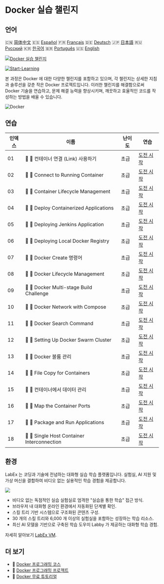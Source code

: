 # Docker 실습 챌린지

## 언어

🇨🇳 [简体中文](README_zh.md) 🇪🇸 [Español](README_es.md) 🇫🇷 [Français](README_fr.md) 🇩🇪 [Deutsch](README_de.md) 🇯🇵 [日本語](README_ja.md) 🇷🇺 [Русский](README_ru.md) 🇰🇷 [한국어](README_ko.md) 🇧🇷 [Português](README_pt.md) 🇺🇸 [English](README.md) 

[![Docker 실습 챌린지](https://cover-creator.labex.io/docker-practice-challenges.png?lang=ko)](https://labex.io/ko/courses/docker-practice-challenges)

[![Start-Learning](https://img.shields.io/badge/Start-Learning-whitesmoke?style=for-the-badge)](https://labex.io/ko/courses/docker-practice-challenges)

본 과정은 Docker 에 대한 다양한 챌린지를 포함하고 있으며, 각 챌린지는 상세한 지침과 솔루션을 갖춘 작은 Docker 프로젝트입니다. 이러한 챌린지를 해결함으로써 Docker 기술을 연습하고, 문제 해결 능력을 향상시키며, 깨끗하고 효율적인 코드를 작성하는 방법을 배울 수 있습니다.

![Docker](https://img.shields.io/badge/Docker-whitesmoke?style=for-the-badge&logo=docker)


## 연습

|   인덱스 | 이름                                        | 난이도   | 연습                                                                                                                |
|----------|---------------------------------------------|----------|---------------------------------------------------------------------------------------------------------------------|
|       01 | 🎯 🔵 컨테이너 연결 (Link) 사용하기         | 초급     | <a target='_blank' href='https://labex.io/ko/tutorials/docker-connect-containers-with-link-49351'>도전 시작</a>     |
|       02 | 🎯 🔵 Connect to Running Container          | 초급     | <a target='_blank' href='https://labex.io/ko/labs/docker-connect-to-running-container-15812'>도전 시작</a>          |
|       03 | 🎯 🔵 Container Lifecycle Management        | 초급     | <a target='_blank' href='https://labex.io/ko/labs/docker-container-lifecycle-management-7767'>도전 시작</a>         |
|       04 | 🎯 🔵 Deploy Containerized Applications     | 초급     | <a target='_blank' href='https://labex.io/ko/labs/docker-deploy-containerized-applications-16240'>도전 시작</a>     |
|       05 | 🎯 🔵 Deploying Jenkins Application         | 초급     | <a target='_blank' href='https://labex.io/ko/labs/docker-deploying-jenkins-application-18264'>도전 시작</a>         |
|       06 | 🎯 🔵 Deploying Local Docker Registry       | 초급     | <a target='_blank' href='https://labex.io/ko/labs/docker-deploying-local-docker-registry-17804'>도전 시작</a>       |
|       07 | 🎯 🔵 Docker Create 명령어                  | 초급     | <a target='_blank' href='https://labex.io/ko/tutorials/docker-docker-create-command-15817'>도전 시작</a>            |
|       08 | 🎯 🔵 Docker Lifecycle Management           | 초급     | <a target='_blank' href='https://labex.io/ko/labs/docker-docker-lifecycle-management-16232'>도전 시작</a>           |
|       09 | 🎯 🔵 Docker Multi-stage Build Challenge    | 초급     | <a target='_blank' href='https://labex.io/ko/labs/docker-docker-multi-stage-build-challenge-15810'>도전 시작</a>    |
|       10 | 🎯 🔵 Docker Network with Compose           | 초급     | <a target='_blank' href='https://labex.io/ko/labs/docker-docker-network-with-compose-15003'>도전 시작</a>           |
|       11 | 🎯 🔵 Docker Search Command                 | 초급     | <a target='_blank' href='https://labex.io/ko/labs/docker-docker-search-command-16016'>도전 시작</a>                 |
|       12 | 🎯 🔵 Setting Up Docker Swarm Cluster       | 초급     | <a target='_blank' href='https://labex.io/ko/labs/docker-setting-up-docker-swarm-cluster-22289'>도전 시작</a>       |
|       13 | 🎯 🔵 Docker 볼륨 관리                      | 초급     | <a target='_blank' href='https://labex.io/ko/tutorials/docker-docker-volume-management-7769'>도전 시작</a>          |
|       14 | 🎯 🔵 File Copy for Containers              | 초급     | <a target='_blank' href='https://labex.io/ko/labs/docker-file-copy-for-containers-15813'>도전 시작</a>              |
|       15 | 🎯 🔵 컨테이너에서 데이터 관리              | 초급     | <a target='_blank' href='https://labex.io/ko/tutorials/docker-manage-data-in-containers-15896'>도전 시작</a>        |
|       16 | 🎯 🔵 Map the Container Ports               | 초급     | <a target='_blank' href='https://labex.io/ko/labs/docker-map-the-container-ports-16309'>도전 시작</a>               |
|       17 | 🎯 🔵 Package and Run Applications          | 초급     | <a target='_blank' href='https://labex.io/ko/labs/docker-package-and-run-applications-16242'>도전 시작</a>          |
|       18 | 🎯 🔵 Single Host Container Interconnection | 초급     | <a target='_blank' href='https://labex.io/ko/labs/docker-single-host-container-interconnection-18452'>도전 시작</a> |

## 환경

LabEx 는 코딩과 기술에 전념하는 대화형 실습 학습 플랫폼입니다. 실험실, AI 지원 및 가상 머신을 결합하여 비디오 없는 실용적인 학습 경험을 제공합니다.

![](https://tutorial-screenshot.getvm.io/images/vm-1725247253.png)

- 비디오 없는 독점적인 실습 실험실로 엄격한 "실습을 통한 학습" 접근 방식.
- 브라우저 내 대화형 온라인 환경에서 자동화된 단계별 확인.
- 스킬 트리 기반 시스템으로 구조화된 콘텐츠 구성.
- 30 개의 스킬 트리와 6,000 개 이상의 실험실을 포함하는 성장하는 학습 리소스.
- 최신 AI 모델을 기반으로 구축된 학습 도우미 Labby 가 제공하는 대화형 학습 경험.

자세히 알아보기 [LabEx VM](https://support.labex.io/using-labex/virtual-machine).

## 더 보기

- 🔗 [Docker 프로그래밍 코스](https://github.com/labex-labs/awesome-programming-courses)
- 🔗 [Docker 프로그래밍 프로젝트](https://github.com/labex-labs/awesome-programming-projects)
- 🔗 [Docker 무료 튜토리얼](https://github.com/labex-labs/docker-free-tutorials)

